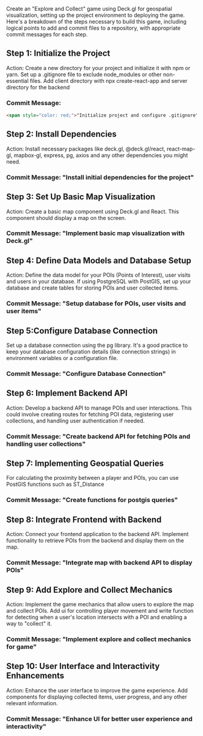 Create an "Explore and Collect" game using Deck.gl for geospatial visualization, setting up the project environment to deploying the game. Here's a breakdown of the steps necessary to build this game, including logical points to add and commit files to a repository, with appropriate commit messages for each step.

## Step 1: Initialize the Project
Action: Create a new directory for your project and initialize it with npm or yarn. Set up a .gitignore file to exclude node_modules or other non-essential files. Add client directory with npx create-react-app and server directory for the backend
### Commit Message: 

```html
<span style="color: red;">"Initialize project and configure .gitignore"</span>
```

## Step 2: Install Dependencies
Action: Install necessary packages like deck.gl, @deck.gl/react, react-map-gl, mapbox-gl,  express, pg, axios and any other dependencies you might need.
### Commit Message: "Install initial dependencies for the project"

## Step 3: Set Up Basic Map Visualization
Action: Create a basic map component using Deck.gl and React. This component should display a map on the screen.
### Commit Message: "Implement basic map visualization with Deck.gl"

## Step 4: Define Data Models and Database Setup
Action: Define the data model for your POIs (Points of Interest), user visits and users in your database. If using PostgreSQL with PostGIS, set up your database and create tables for storing POIs and user collected items.
### Commit Message: "Setup database for POIs, user visits and user items"

## Step 5:Configure Database Connection
Set up a database connection using the pg library. It's a good practice to keep your database configuration details (like connection strings) in environment variables or a configuration file.
### Commit Message: "Configure Database Connection"

## Step 6: Implement Backend API
Action: Develop a backend API to manage POIs and user interactions. This could involve creating routes for fetching POI data, registering user collections, and handling user authentication if needed.
### Commit Message: "Create backend API for fetching POIs and handling user collections"

## Step 7: Implementing Geospatial Queries
For calculating the proximity between a player and POIs, you can use PostGIS functions such as ST_Distance
### Commit Message: "Create functions for postgis queries"

## Step 8: Integrate Frontend with Backend
Action: Connect your frontend application to the backend API. Implement functionality to retrieve POIs from the backend and display them on the map.
### Commit Message: "Integrate map with backend API to display POIs"

## Step 9: Add Explore and Collect Mechanics
Action: Implement the game mechanics that allow users to explore the map and collect POIs. Add ui for controlling player movement and write function for detecting when a user's location intersects with a POI and enabling a way to "collect" it.
### Commit Message: "Implement explore and collect mechanics for game"

## Step 10: User Interface and Interactivity Enhancements
Action: Enhance the user interface to improve the game experience. Add components for displaying collected items, user progress, and any other relevant information.
### Commit Message: "Enhance UI for better user experience and interactivity"
